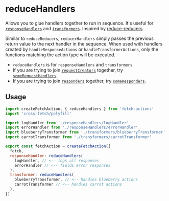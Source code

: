 # reduceHandlers

Allows you to glue handlers together to run in sequence. It's useful for [`responseHandlers`](./handleResponseActions.md) and [`transformers`](./handleTransformerActions.md). Inspired by [reduce-reducers](https://github.com/acdlite/reduce-reducers).

Similar to `reduceReducers`, `reducerHandlers` simply passes the previous return value to the next handler in the sequence. When used with handlers created by `handleResponseActions` or `handleTransformerActions`, only the functions matching the action type will be executed.

- `reduceHandlers` is for `responseHandlers` and `transformers`.
- If you are trying to join [`requestCreators`](./handleRequestCreatorActions.md) together, try [`someRequestHandlers`](./someRequestCreators.md).
- If you are trying to join [`responders`](./handleResponderActions.md) together, try [`someResponders`](./someResponders.md).

## Usage

```js
import createFetchAction, { reduceHandlers } from 'fetch-actions'
import 'cross-fetch/polyfill'

import logHandler from './responseHandlers/logHandler'
import errorHandler from './responseHandlers/errorHandler'
import blueberryTransformer from './transformers/blueberryTransformer'
import carrotTransformer from './transformers/carrotTransformer'

export const fetchAction = createFetchAction({
  fetch,
  responseHandler: reduceHandlers(
    logHandler, // <-- logs all responses
    errorHandler // <-- fields error responses
  ),
  transformer: reduceHandlers(
    blueberryTransformer, // <-- handles blueberry actions
    carrotTransformer // <-- handles carrot actions
  ),
})
```
